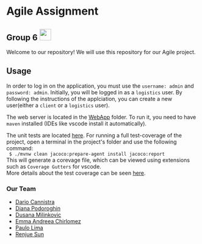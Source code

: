 # Agile Assignment 
## Group 6 <img src="https://raw.githubusercontent.com/MartinHeinz/MartinHeinz/master/wave.gif" width="30px">

Welcome to our repository! 
We will use this repository for our Agile project.

## Usage

In order to log in on the application, you must use the `username: admin` and `password: admin`. Initially, you will be logged in as a `logistics` user. 
By following the instructions of the applciation, you can create a new user(either a `client` or a `logistics` user).

The web server is located in the [WebApp](WebApp/) folder. To run it, you need to have `maven` installed (IDEs like vscode install it automatically).

The unit tests are located [here](WebApp/src/test/java/ForYouShipment).
For running a full test-coverage of the project, open a terminal in the project's folder and use the following command:\
` $ ./mvnw clean jacoco:prepare-agent install jacoco:report`\
This will generate a corevage file, which can be viewed using extensions such as `Coverage Gutters` for vscode.\
More details about the test coverage can be seen [here](https://medium.com/@clarkjasonngo/junit-test-with-maven-in-vscode-7546eabd50f7).


### Our Team
- [Dario Cannistra](https://github.com/dariofornaro)
- [Diana Podoroghin](https://github.com/Diana1907)
- [Dusana Milinkovic](https://github.com/DusanaM)
- [Emma Andreea Chirlomez](https://github.com/emmachirlomez)
- [Paulo Lima](https://github.com/Paulo9608)
- [Renjue Sun](https://github.com/Renjue823)
